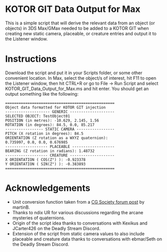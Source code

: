 # KOTOR GIT Data Output for Max
This is a simple script that will derive the relevant data from an object (or objects) in 3DS Max/GMax needed to be added to a KOTOR GIT when creating new static camera, placeable, or creature entries and output it to the Listener window. 

Instructions
============
Download the script and put it in your Scripts folder, or some other convenient location. In Max, select the object/s of interest, hit F11 to open the Listener window, then hit CTRL+R or go to File -> Run Script and select KOTOR_GIT_Data_Output_for_Max.ms and hit enter. You should get an output something like the following:
```
=================================================
Object data formatted for KOTOR GIT injection
-------------------- GENERIC --------------------
SELECTED OBJECT: TestObject01
POSITION (in metres): -10.629, 2.145, 1.56
ROTATION (in degrees): 84.5, 0.0, 85.217
----------------- STATIC CAMERA -----------------
PITCH (X rotation in degrees): 84.5
ORIENTATION (Z rotation as a WXYZ quaternion):
0.735997, 0.0, 0.0, 0.676985
------------------- PLACEABLE -------------------
BEARING (Z rotation in radians): 1.48732
------------------- CREATURE --------------------
X ORIENTATION ( COS(Z°) ): -0.923378
Y ORIENTATION ( SIN(Z°) ): -0.383893
=================================================
```
Acknowledgements
============
* Unit conversion function taken from a [CG Society forum post](https://forums.cgsociety.org/t/get-vertex-position-by-coordinate-and-format-the-string/1836100) by martinB.
* Thanks to ndix UR for various discussions regarding the arcane mysteries of quaternions.
* Origin of the script idea thanks to conversations with Kexikus and JCarter426 on the Deadly Stream Discord.
* Extension of the script from static camera values to also include placeable and creature data thanks to conversations with ebmar/Seth on the Deadly Stream Discord.
